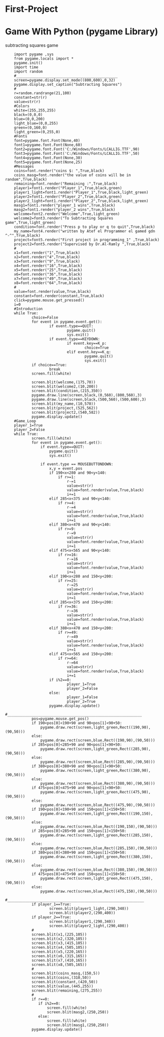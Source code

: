 # First-Project
# Game With Python (pygame Library)
subtracting squares game

        import pygame ,sys
        from pygame.locals import *
        pygame.init()
        import time
        import random
        #______________________________________________
        screen=pygame.display.set_mode((800,600),0,32)
        pygame.display.set_caption("Subtracting Squares")
        #
        r=random.randrange(21,100)
        constant=str(r)
        value=str(r)
        #Colors
        white=(255,255,255)
        black=(0,0,0)
        blue=(0,0,200)
        light_blue=(0,0,255)
        green=(0,160,0)
        light_green=(0,255,0)
        #Fonts
        font=pygame.font.Font(None,40)
        font1=pygame.font.Font(None,60)
        font2=pygame.font.Font('C:/Windows/Fonts/LCALLIG.TTF',90)
        font3=pygame.font.Font('C:/Windows/Fonts/LCALLIG.TTF',50)
        font4=pygame.font.Font(None,30)
        font5=pygame.font.Font(None,25)
        #Messages
        coins=font.render("coins $: ",True,black)
        coins_masg=font.render("the value of coins will be in random",True,black)
        remaining=font.render("Remaining :",True,black)
        player1=font1.render("Player_1",True,black,green)
        player1_light=font1.render("Player_1",True,black,light_green)
        player2=font1.render("Player_2",True,black,green)
        player2_light=font1.render("Player_2",True,black,light_green)
        masg1=font1.render("player_1 wins",True,black)
        masg2=font1.render("player_2 wins",True,black)
        welcome=font2.render("Welcome",True,light_green)
        welcome2=font3.render("To Subtracting Squares game",True,light_green)
        condition=font.render("Press p to play or q to quit",True,black)
        my_name=font4.render("written by Atef el Programmer el gamed gdn ^-^",True,black)
        project=font5.render("First project in programming_1" ,True,black)
        project2=font5.render("Supervised by Dr.Al-Ramly ",True,black)
        #
        x1=font.render("1",True,black)
        x2=font.render("4",True,black)
        x3=font.render("9",True,black)
        x4=font.render("16",True,black)
        x5=font.render("25",True,black)
        x6=font.render("36",True,black)
        x7=font.render("49",True,black)
        x8=font.render("64",True,black)
        #
        value=font.render(value,True,black)
        constant=font.render(constant,True,black)
        click=pygame.mouse.get_pressed()
        i=0
        #Introduction
        while True:
                choice=False
                for event in pygame.event.get():
                        if event.type==QUIT:
                                pygame.quit()
                                sys.exit()
                        if event.type==KEYDOWN:
                                if event.key==K_p:
                                        choice=True
                                elif event.key==K_q:
                                        pygame.quit()
                                        sys.exit()
                if choice==True:
                        break
                screen.fill(white)

                screen.blit(welcome,(175,70))
                screen.blit(welcome2,(10,200))
                screen.blit(condition,(215,350))
                pygame.draw.line(screen,black,(0,560),(800,560),3)
                pygame.draw.line(screen,black,(500,560),(500,600),3)
                screen.blit(my_name,(10,570))
                screen.blit(project,(525,562))
                screen.blit(project2,(540,582))
                pygame.display.update()
        #Game_Loop         
        player_1=True
        player_2=False
        while True:
                screen.fill(white)
                for event in pygame.event.get():
                    if event.type==QUIT:
                        pygame.quit()
                        sys.exit()

                    if event.type == MOUSEBUTTONDOWN:
                        x,y = event.pos
                        if 190<x<280 and 90<y<140:
                            if r>=1:
                                r-=1
                                value=str(r)
                                value=font.render(value,True,black)
                                i+=1
                        elif 285<x<375 and 90<y<140:
                            if r>=4:
                                r-=4
                                value=str(r)
                                value=font.render(value,True,black)
                                i+=1
                        elif 380<x<470 and 90<y<140:
                            if r>=9:
                                r-=9
                                value=str(r)
                                value=font.render(value,True,black)
                                i+=1
                        elif 475<x<565 and 90<y<140:
                            if r>=16:
                                r-=16
                                value=str(r)
                                value=font.render(value,True,black)
                                i+=1
                        elif 190<x<280 and 150<y<200:
                            if r>=25:
                                r-=25
                                value=str(r)
                                value=font.render(value,True,black)
                                i+=1
                        elif 285<x<375 and 150<y<200:
                            if r>=36:
                                r-=36
                                value=str(r)
                                value=font.render(value,True,black)
                                i+=1
                        elif 380<x<470 and 150<y<200:
                            if r>=49:
                                r-=49
                                value=str(r)
                                value=font.render(value,True,black)
                                i+=1
                        elif 475<x<565 and 150<y<200:
                            if r>=64:
                                r-=64
                                value=str(r)
                                value=font.render(value,True,black)
                                i+=1
                        if i%2==0:
                                player_1=True
                                player_2=False
                        else:
                                player_1=False
                                player_2=True
                        pygame.display.update()
                #_____________________________________________________________
                pos=pygame.mouse.get_pos()
                if 190<pos[0]<190+90 and 90<pos[1]<90+50:
                    pygame.draw.rect(screen,light_green,Rect((190,90),(90,50)))
                else:
                    pygame.draw.rect(screen,blue,Rect((190,90),(90,50)))
                if 285<pos[0]<285+90 and 90<pos[1]<90+50:
                    pygame.draw.rect(screen,light_green,Rect((285,90),(90,50)))
                else:
                    pygame.draw.rect(screen,blue,Rect((285,90),(90,50)))
                if 380<pos[0]<380+90 and 90<pos[1]<90+50:
                    pygame.draw.rect(screen,light_green,Rect((380,90),(90,50)))
                else:
                    pygame.draw.rect(screen,blue,Rect((380,90),(90,50)))
                if 475<pos[0]<475+90 and 90<pos[1]<90+50:
                    pygame.draw.rect(screen,light_green,Rect((475,90),(90,50)))
                else:
                    pygame.draw.rect(screen,blue,Rect((475,90),(90,50)))
                if 190<pos[0]<190+90 and 150<pos[1]<150+50:
                    pygame.draw.rect(screen,light_green,Rect((190,150),(90,50)))
                else:
                    pygame.draw.rect(screen,blue,Rect((190,150),(90,50)))
                if 285<pos[0]<285+90 and 150<pos[1]<150+50:
                    pygame.draw.rect(screen,light_green,Rect((285,150),(90,50)))
                else:
                    pygame.draw.rect(screen,blue,Rect((285,150),(90,50)))
                if 380<pos[0]<380+90 and 150<pos[1]<150+50:
                    pygame.draw.rect(screen,light_green,Rect((380,150),(90,50)))
                else:
                    pygame.draw.rect(screen,blue,Rect((380,150),(90,50)))
                if 475<pos[0]<475+90 and 150<pos[1]<150+50:
                    pygame.draw.rect(screen,light_green,Rect((475,150),(90,50)))
                else:
                    pygame.draw.rect(screen,blue,Rect((475,150),(90,50)))
               #______________________________________________________________
                if player_1==True:
                        screen.blit(player1_light,(290,340))
                        screen.blit(player2,(290,400))
                if player_2==True:
                        screen.blit(player1,(290,340))
                        screen.blit(player2_light,(290,400))
                #
                screen.blit(x1,(225,105))
                screen.blit(x2,(320,105))
                screen.blit(x3,(415,105))
                screen.blit(x4,(505,105))
                screen.blit(x5,(220,165))
                screen.blit(x6,(315,165))
                screen.blit(x7,(410,165))
                screen.blit(x8,(505,165))
                #
                screen.blit(coins_masg,(150,5))
                screen.blit(coins,(310,50))
                screen.blit(constant,(420,50))
                screen.blit(value,(445,255))
                screen.blit(remaining,(275,255))
                #
                if r==0:
                   if i%2==0:
                       screen.fill(white)
                       screen.blit(masg2,(250,250))
                   else:
                       screen.fill(white)
                       screen.blit(masg1,(250,250))
                pygame.display.update()



    

